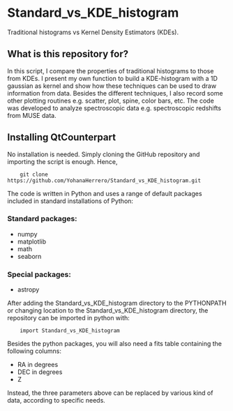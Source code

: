 # Standard_vs_KDE_histogram
Traditional histograms vs Kernel Density Estimators (KDEs).

## **What is this repository for?**

In this script, I compare the properties of traditional histograms to those from KDEs. I present my own function to build a KDE-histogram with a 1D gaussian as kernel and show how these techniques can be used to draw information from data. Besides the different techniques, I also record some other plotting routines e.g. scatter, plot, spine, color bars, etc. The code was developed to analyze spectroscopic data e.g. spectroscopic redshifts from MUSE data. 

## **Installing QtCounterpart**

No installation is needed. Simply cloning the GitHub repository and importing the script is enough. Hence, 

```
    git clone https://github.com/YohanaHerrero/Standard_vs_KDE_histogram.git
```

The code is written in Python and uses a range of default packages included in standard installations of Python:

### **Standard packages:**

- numpy  
- matplotlib
- math
- seaborn

### **Special packages:**

- astropy 

After adding the Standard_vs_KDE_histogram directory to the PYTHONPATH or changing location to the Standard_vs_KDE_histogram directory, the repository can be imported in python with:

```
    import Standard_vs_KDE_histogram
```

Besides the python packages, you will also need a fits table containing the following columns:

- RA in degrees
- DEC in degrees
- Z 

Instead, the three parameters above can be replaced by various kind of data, according to specific needs.
